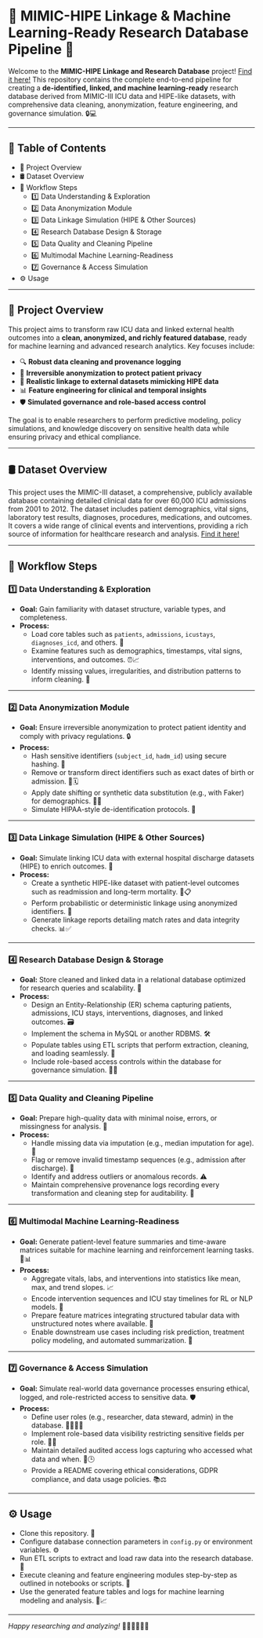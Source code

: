 # 🏥 MIMIC-HIPE Linkage & Machine Learning-Ready Research Database Pipeline 🚀

Welcome to the **MIMIC-HIPE Linkage and Research Database** project! [Find it here!](https://github.com/AyushiKashyapp/MIMIC-HIPE-Linkage/blob/main/MMIS/eda.ipynb)
This repository contains the complete end-to-end pipeline for creating a **de-identified, linked, and machine learning-ready** research database derived from MIMIC-III ICU data and HIPE-like datasets, with comprehensive data cleaning, anonymization, feature engineering, and governance simulation. 🔒💻

---

## 📑 Table of Contents

- 🚦 Project Overview
- 🛢 Dataset Overview
- 🔄 Workflow Steps  
  - 1️⃣ Data Understanding & Exploration
  - 2️⃣ Data Anonymization Module 
  - 3️⃣ Data Linkage Simulation (HIPE & Other Sources)
  - 4️⃣ Research Database Design & Storage
  - 5️⃣ Data Quality and Cleaning Pipeline 
  - 6️⃣ Multimodal Machine Learning-Readiness 
  - 7️⃣ Governance & Access Simulation
- ⚙️ Usage
---

## 🚦 Project Overview

This project aims to transform raw ICU data and linked external health outcomes into a **clean, anonymized, and richly featured database**, ready for machine learning and advanced research analytics. Key focuses include:

- 🔍 **Robust data cleaning and provenance logging**  
- 🔐 **Irreversible anonymization to protect patient privacy**  
- 🔗 **Realistic linkage to external datasets mimicking HIPE data**  
- 📊 **Feature engineering for clinical and temporal insights**  
- 🛡️ **Simulated governance and role-based access control**  

The goal is to enable researchers to perform predictive modeling, policy simulations, and knowledge discovery on sensitive health data while ensuring privacy and ethical compliance.

---

## 🛢 Dataset Overview

This project uses the MIMIC-III dataset, a comprehensive, publicly available database containing detailed clinical data for over 60,000 ICU admissions from 2001 to 2012. The dataset includes patient demographics, vital signs, laboratory test results, diagnoses, procedures, medications, and outcomes. It covers a wide range of clinical events and interventions, providing a rich source of information for healthcare research and analysis. [Find it here!](https://www.kaggle.com/datasets/asjad99/mimiciii/data)

---

## 🔄 Workflow Steps

### 1️⃣ Data Understanding & Exploration

- **Goal:** Gain familiarity with dataset structure, variable types, and completeness.  
- **Process:**  
  - Load core tables such as `patients`, `admissions`, `icustays`, `diagnoses_icd`, and others. 📂  
  - Examine features such as demographics, timestamps, vital signs, interventions, and outcomes. ⏰📈  
  - Identify missing values, irregularities, and distribution patterns to inform cleaning. 🧹

---

### 2️⃣ Data Anonymization Module

- **Goal:** Ensure irreversible anonymization to protect patient identity and comply with privacy regulations. 🔒  
- **Process:**  
  - Hash sensitive identifiers (`subject_id`, `hadm_id`) using secure hashing. 🔑  
  - Remove or transform direct identifiers such as exact dates of birth or admission. 🚫🗓️  
  - Apply date shifting or synthetic data substitution (e.g., with Faker) for demographics. 🧙‍♂️  
  - Simulate HIPAA-style de-identification protocols. 🏥

---

### 3️⃣ Data Linkage Simulation (HIPE & Other Sources)

- **Goal:** Simulate linking ICU data with external hospital discharge datasets (HIPE) to enrich outcomes. 🔗  
- **Process:**  
  - Create a synthetic HIPE-like dataset with patient-level outcomes such as readmission and long-term mortality. 🏥📋  
  - Perform probabilistic or deterministic linkage using anonymized identifiers. 🧩  
  - Generate linkage reports detailing match rates and data integrity checks. 📊✅

---

### 4️⃣ Research Database Design & Storage

- **Goal:** Store cleaned and linked data in a relational database optimized for research queries and scalability. 💾  
- **Process:**  
  - Design an Entity-Relationship (ER) schema capturing patients, admissions, ICU stays, interventions, diagnoses, and linked outcomes. 🗃️  
  - Implement the schema in MySQL or another RDBMS. 🛠️  
  - Populate tables using ETL scripts that perform extraction, cleaning, and loading seamlessly. 🔄  
  - Include role-based access controls within the database for governance simulation. 👥🔐

---

### 5️⃣ Data Quality and Cleaning Pipeline

- **Goal:** Prepare high-quality data with minimal noise, errors, or missingness for analysis. 🧼  
- **Process:**  
  - Handle missing data via imputation (e.g., median imputation for age). 💉  
  - Flag or remove invalid timestamp sequences (e.g., admission after discharge). 🚩  
  - Identify and address outliers or anomalous records. ⚠️  
  - Maintain comprehensive provenance logs recording every transformation and cleaning step for auditability. 📝

---

### 6️⃣ Multimodal Machine Learning-Readiness

- **Goal:** Generate patient-level feature summaries and time-aware matrices suitable for machine learning and reinforcement learning tasks. 🤖📊  
- **Process:**  
  - Aggregate vitals, labs, and interventions into statistics like mean, max, and trend slopes. 📈  
  - Encode intervention sequences and ICU stay timelines for RL or NLP models. 🧠  
  - Prepare feature matrices integrating structured tabular data with unstructured notes where available. 📑  
  - Enable downstream use cases including risk prediction, treatment policy modeling, and automated summarization. 🎯

---

### 7️⃣ Governance & Access Simulation

- **Goal:** Simulate real-world data governance processes ensuring ethical, logged, and role-restricted access to sensitive data. 🛡️  
- **Process:**  
  - Define user roles (e.g., researcher, data steward, admin) in the database. 👩‍💻👨‍💼  
  - Implement role-based data visibility restricting sensitive fields per role. 🚫👀  
  - Maintain detailed audited access logs capturing who accessed what data and when. 📜🕒  
  - Provide a README covering ethical considerations, GDPR compliance, and data usage policies. 📚⚖️

---

## ⚙️ Usage

- Clone this repository. 🐑  
- Configure database connection parameters in `config.py` or environment variables. ⚙️  
- Run ETL scripts to extract and load raw data into the research database. 🚀  
- Execute cleaning and feature engineering modules step-by-step as outlined in notebooks or scripts. 🧹  
- Use the generated feature tables and logs for machine learning modeling and analysis. 🤖📈

---

*Happy researching and analyzing!* 🎉🚀👩‍⚕️👨‍⚕️
